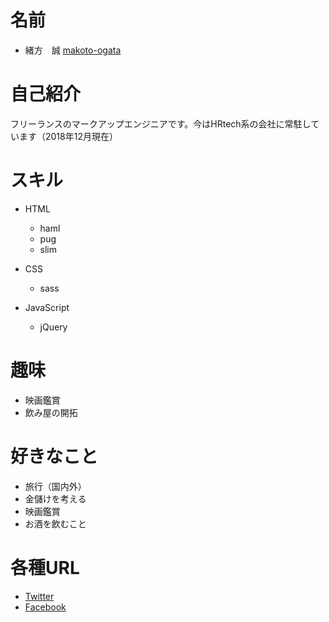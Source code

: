 # 名前
 * 緒方　誠 [makoto-ogata](https://github.com/makoto-ogata)

# 自己紹介
フリーランスのマークアップエンジニアです。今はHRtech系の会社に常駐しています（2018年12月現在）   

# スキル
* HTML  
  * haml
  * pug
  * slim  

* CSS
  * sass

* JavaScript
  * jQuery


# 趣味
* 映画鑑賞
* 飲み屋の開拓

# 好きなこと
* 旅行（国内外）
* 金儲けを考える  
* 映画鑑賞
* お酒を飲むこと

# 各種URL
* [Twitter](https://twitter.com/ogata0510)
* [Facebook](https://www.facebook.com/ogatamakoto0521)